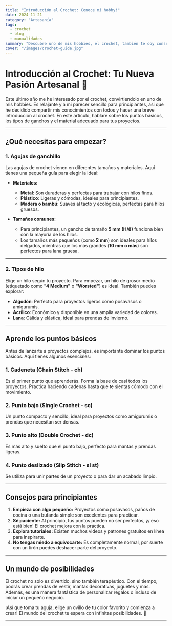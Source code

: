 ```yaml
---
title: "Introducción al Crochet: Conoce mi hobby!"
date: 2024-11-21
category: "Artesanía"
tags:
  - crochet
  - blog
  - manualidades
summary: "Descubre uno de mis hobbies, el crochet, también te doy consejos sobre como empezar."
cover: "/images/crochet-guide.jpg"
---
```


# Introducción al Crochet: Tu Nueva Pasión Artesanal 🧶

Este último año me he interesado por el crochet, convirtiendolo en uno de mis hobbies. Es relajante y a mi parecer
sencillo para principiantes, asi que he decidido compartir mis conocimientos con todos y hacer una breve introducción al crochet.
En este artículo, hablare sobre los puntos básicos, los tipos de ganchos y el material adecuado para tus proyectos.

---

## ¿Qué necesitas para empezar?

### 1. **Agujas de ganchillo**
Las agujas de crochet vienen en diferentes tamaños y materiales. Aquí tienes una pequeña guía para elegir la ideal:

- **Materiales:**
    - **Metal**: Son duraderas y perfectas para trabajar con hilos finos.
    - **Plástico**: Ligeras y cómodas, ideales para principiantes.
    - **Madera o bambú**: Suaves al tacto y ecológicas, perfectas para hilos gruesos.

- **Tamaños comunes:**
    - Para principiantes, un gancho de tamaño **5 mm (H/8)** funciona bien con la mayoría de los hilos.
    - Los tamaños más pequeños (como **2 mm**) son ideales para hilos delgados, mientras que los más grandes (**10 mm o más**) son perfectos para lana gruesa.

---

### 2. **Tipos de hilo**
Elige un hilo según tu proyecto. Para empezar, un hilo de grosor medio (etiquetado como **"4 Medium"** o **"Worsted"**) es ideal. También puedes explorar:

- **Algodón**: Perfecto para proyectos ligeros como posavasos o amigurumis.
- **Acrílico**: Económico y disponible en una amplia variedad de colores.
- **Lana**: Cálida y elástica, ideal para prendas de invierno.

---

## Aprende los puntos básicos

Antes de lanzarte a proyectos complejos, es importante dominar los puntos básicos. Aquí tienes algunos esenciales:

### 1. **Cadeneta (Chain Stitch - ch)**
Es el primer punto que aprenderás. Forma la base de casi todos los proyectos. Practica haciendo cadenas hasta que te sientas cómodo con el movimiento.

### 2. **Punto bajo (Single Crochet - sc)**
Un punto compacto y sencillo, ideal para proyectos como amigurumis o prendas que necesitan ser densas.

### 3. **Punto alto (Double Crochet - dc)**
Es más alto y suelto que el punto bajo, perfecto para mantas y prendas ligeras.

### 4. **Punto deslizado (Slip Stitch - sl st)**
Se utiliza para unir partes de un proyecto o para dar un acabado limpio.

---

## Consejos para principiantes

1. **Empieza con algo pequeño:** Proyectos como posavasos, paños de cocina o una bufanda simple son excelentes para practicar.
2. **Sé paciente:** Al principio, tus puntos pueden no ser perfectos, ¡y eso está bien! El crochet mejora con la práctica.
3. **Explora tutoriales:** Existen muchos videos y patrones gratuitos en línea para inspirarte.
4. **No tengas miedo a equivocarte:** Es completamente normal, por suerte con un tirón puedes deshacer parte del proyecto.

---

## Un mundo de posibilidades

El crochet no solo es divertido, sino también terapéutico. Con el tiempo, podrás crear prendas de vestir, mantas decorativas, juguetes y más. Además, es una manera fantástica de personalizar regalos o incluso de iniciar un pequeño negocio.

¡Así que toma tu aguja, elige un ovillo de tu color favorito y comienza a crear! El mundo del crochet te espera con infinitas posibilidades. 🌟

---
